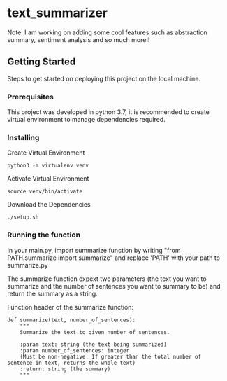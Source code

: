 # text_summarizer

Note: I am working on adding some cool features such as abstraction summary, sentiment analysis and so much more!!

## Getting Started
Steps to get started on deploying this project on the local machine.

### Prerequisites
This project was developed in python 3.7, it is recommended to create virtual environment to manage dependencies required.

### Installing
Create Virtual Environment 

```python3 -m virtualenv venv```

Activate Virtual Environment 

```source venv/bin/activate```

Download the Dependencies

```./setup.sh```

### Running the function
In your main.py, import summarize function by writing "from PATH.summarize import summarize" and replace 'PATH' with your path to summarize.py

The summarize function expext two parameters (the text you want to summarize and the number of sentences you want to summary to be) and return the summary as a string.

Function header of the summarize function:
```
def summarize(text, number_of_sentences):
    """
    Summarize the text to given number_of_sentences.

    :param text: string (the text being summarized)
    :param number_of_sentences: integer 
    (Must be non-negative. If greater than the total number of sentence in text, returns the whole text)
    :return: string (the summary)
    """
```

